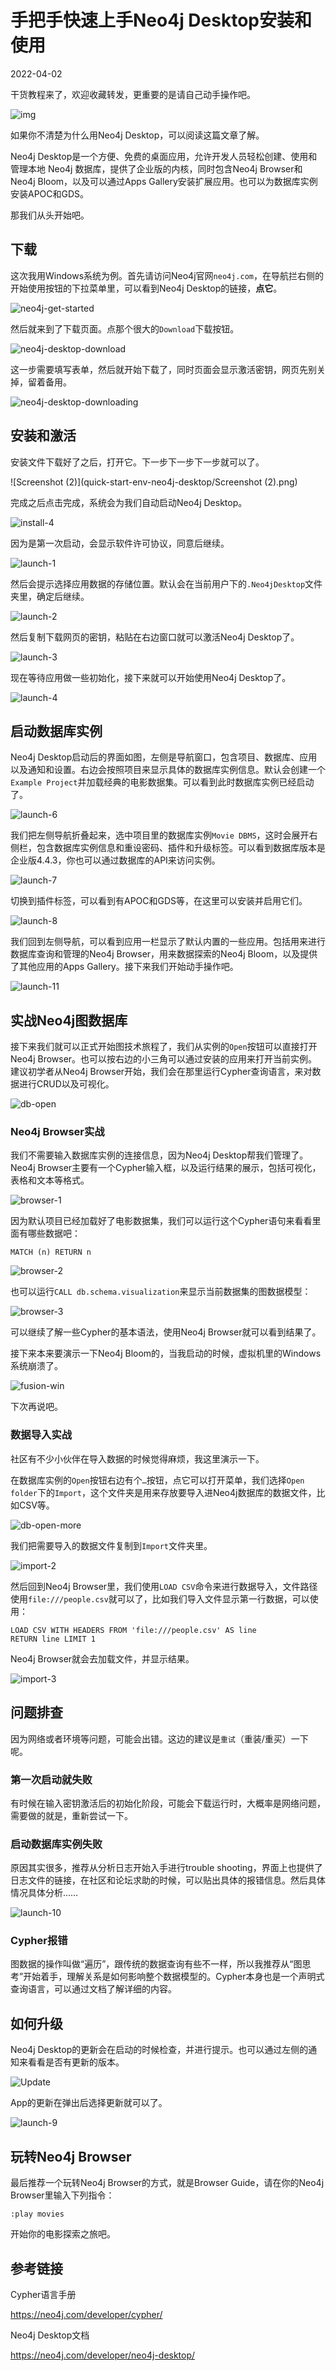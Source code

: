 # 手把手快速上手Neo4j Desktop安装和使用

2022-04-02

干货教程来了，欢迎收藏转发，更重要的是请自己动手操作吧。

![img](quick-start-env-neo4j-desktop/desktop-mocukup-monitor.png)

如果你不清楚为什么用Neo4j Desktop，可以阅读这篇文章了解。



Neo4j Desktop是一个方便、免费的桌面应用，允许开发人员轻松创建、使用和管理本地 Neo4j 数据库，提供了企业版的内核，同时包含Neo4j Browser和Neo4j Bloom，以及可以通过Apps Gallery安装扩展应用。也可以为数据库实例安装APOC和GDS。

那我们从头开始吧。

## 下载

这次我用Windows系统为例。首先请访问Neo4j官网`neo4j.com`，在导航拦右侧的开始使用按钮的下拉菜单里，可以看到Neo4j Desktop的链接，**点它**。

![neo4j-get-started](quick-start-env-neo4j-desktop/neo4j-get-started.png)

然后就来到了下载页面。点那个很大的`Download`下载按钮。

![neo4j-desktop-download](quick-start-env-neo4j-desktop/neo4j-desktop-download.png)

这一步需要填写表单，然后就开始下载了，同时页面会显示激活密钥，网页先别关掉，留着备用。

![neo4j-desktop-downloading](quick-start-env-neo4j-desktop/neo4j-desktop-downloading.png)

## 安装和激活

安装文件下载好了之后，打开它。下一步下一步下一步就可以了。

![Screenshot (2)](quick-start-env-neo4j-desktop/Screenshot (2).png)

完成之后点击完成，系统会为我们自动启动Neo4j Desktop。

![install-4](quick-start-env-neo4j-desktop/install-4.png)

因为是第一次启动，会显示软件许可协议，同意后继续。

![launch-1](quick-start-env-neo4j-desktop/launch-1.png)

然后会提示选择应用数据的存储位置。默认会在当前用户下的`.Neo4jDesktop`文件夹里，确定后继续。

![launch-2](quick-start-env-neo4j-desktop/launch-2.png)

然后复制下载网页的密钥，粘贴在右边窗口就可以激活Neo4j Desktop了。

![launch-3](quick-start-env-neo4j-desktop/launch-3.png)

现在等待应用做一些初始化，接下来就可以开始使用Neo4j Desktop了。

![launch-4](quick-start-env-neo4j-desktop/launch-4.png)

## 启动数据库实例

Neo4j Desktop启动后的界面如图，左侧是导航窗口，包含项目、数据库、应用以及通知和设置。右边会按照项目来显示具体的数据库实例信息。默认会创建一个`Example Project`并加载经典的电影数据集。可以看到此时数据库实例已经启动了。

![launch-6](quick-start-env-neo4j-desktop/launch-6.png)

我们把左侧导航折叠起来，选中项目里的数据库实例`Movie DBMS`，这时会展开右侧栏，包含数据库实例信息和重设密码、插件和升级标签。可以看到数据库版本是企业版4.4.3，你也可以通过数据库的API来访问实例。

![launch-7](quick-start-env-neo4j-desktop/launch-7.png)

切换到插件标签，可以看到有APOC和GDS等，在这里可以安装并启用它们。

![launch-8](quick-start-env-neo4j-desktop/launch-8.png)

我们回到左侧导航，可以看到应用一栏显示了默认内置的一些应用。包括用来进行数据库查询和管理的Neo4j Browser，用来数据探索的Neo4j Bloom，以及提供了其他应用的Apps Gallery。接下来我们开始动手操作吧。

![launch-11](quick-start-env-neo4j-desktop/launch-11.png)

## 实战Neo4j图数据库

接下来我们就可以正式开始图技术旅程了，我们从实例的`Open`按钮可以直接打开Neo4j Browser。也可以按右边的小三角可以通过安装的应用来打开当前实例。建议初学者从Neo4j Browser开始，我们会在那里运行Cypher查询语言，来对数据进行CRUD以及可视化。

![db-open](quick-start-env-neo4j-desktop/db-open.png)

### Neo4j Browser实战

我们不需要输入数据库实例的连接信息，因为Neo4j Desktop帮我们管理了。Neo4j Browser主要有一个Cypher输入框，以及运行结果的展示，包括可视化，表格和文本等格式。

![browser-1](quick-start-env-neo4j-desktop/browser-1.png)

因为默认项目已经加载好了电影数据集，我们可以运行这个Cypher语句来看看里面有哪些数据吧：

`MATCH (n) RETURN n`

![browser-2](quick-start-env-neo4j-desktop/browser-2.png)

也可以运行`CALL db.schema.visualization`来显示当前数据集的图数据模型：

![browser-3](quick-start-env-neo4j-desktop/browser-3.png)

可以继续了解一些Cypher的基本语法，使用Neo4j Browser就可以看到结果了。

接下来本来要演示一下Neo4j Bloom的，当我启动的时候，虚拟机里的Windows系统崩溃了。

![fusion-win](quick-start-env-neo4j-desktop/fusion-win.png)

下次再说吧。

### 数据导入实战

社区有不少小伙伴在导入数据的时候觉得麻烦，我这里演示一下。

在数据库实例的`Open`按钮右边有个`…`按钮，点它可以打开菜单，我们选择`Open folder`下的`Import`，这个文件夹是用来存放要导入进Neo4j数据库的数据文件，比如CSV等。

![db-open-more](quick-start-env-neo4j-desktop/db-open-more.png)

我们把需要导入的数据文件复制到`Import`文件夹里。

![import-2](quick-start-env-neo4j-desktop/import-2.png)

然后回到Neo4j Browser里，我们使用`LOAD CSV`命令来进行数据导入，文件路径使用`file:///people.csv`就可以了，比如我们导入文件显示第一行数据，可以使用：

```cypher
LOAD CSV WITH HEADERS FROM 'file:///people.csv' AS line
RETURN line LIMIT 1
```

Neo4j Browser就会去加载文件，并显示结果。

![import-3](quick-start-env-neo4j-desktop/import-3.png)

## 问题排查

因为网络或者环境等问题，可能会出错。这边的建议是`重试`（重装/重买）一下呢。

### 第一次启动就失败

有时候在输入密钥激活后的初始化阶段，可能会下载运行时，大概率是网络问题，需要做的就是，重新尝试一下。

### 启动数据库实例失败

原因其实很多，推荐从分析日志开始入手进行trouble shooting，界面上也提供了日志文件的链接，在社区和论坛求助的时候，可以贴出具体的报错信息。然后具体情况具体分析……

![launch-10](quick-start-env-neo4j-desktop/launch-10.png)

### Cypher报错

图数据的操作叫做“遍历”，跟传统的数据查询有些不一样，所以我推荐从“图思考”开始着手，理解关系是如何影响整个数据模型的。Cypher本身也是一个声明式查询语言，可以通过文档了解详细的内容。

## 如何升级

Neo4j Desktop的更新会在启动的时候检查，并进行提示。也可以通过左侧的通知来看看是否有更新的版本。

![Update](quick-start-env-neo4j-desktop/Update.png)

App的更新在弹出后选择更新就可以了。

![launch-9](quick-start-env-neo4j-desktop/launch-9.png)

## 玩转Neo4j Browser

最后推荐一个玩转Neo4j Browser的方式，就是Browser Guide，请在你的Neo4j Browser里输入下列指令：

`:play movies`

开始你的电影探索之旅吧。

## 参考链接

Cypher语言手册

https://neo4j.com/developer/cypher/

Neo4j Desktop文档

https://neo4j.com/developer/neo4j-desktop/
